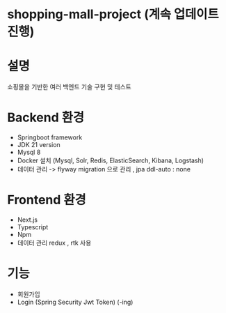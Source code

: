 # shopping-mall-project (계속 업데이트 진행)

# 설명 
쇼핑몰을 기반한 여러 백엔드 기술 구현 및 테스트

# Backend 환경
- Springboot framework
- JDK 21 version
- Mysql 8
- Docker 설치 (Mysql, Solr, Redis, ElasticSearch, Kibana, Logstash)
- 데이터 관리 -> flyway migration 으로 관리 , jpa ddl-auto : none

# Frontend 환경
- Next.js
- Typescript
- Npm
- 데이터 관리 redux , rtk 사용

# 기능 
- 회원가입
- Login (Spring Security Jwt Token) (-ing)
